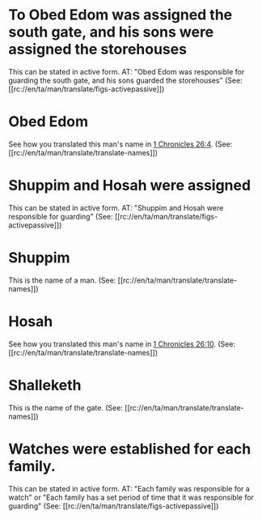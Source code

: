 # To Obed Edom was assigned the south gate, and his sons were assigned the storehouses

This can be stated in active form. AT: "Obed Edom was responsible for guarding the south gate, and his sons guarded the storehouses" (See: [[rc://en/ta/man/translate/figs-activepassive]])

# Obed Edom

See how you translated this man's name in [1 Chronicles 26:4](./04.md). (See: [[rc://en/ta/man/translate/translate-names]])

# Shuppim and Hosah were assigned

This can be stated in active form. AT: "Shuppim and Hosah were responsible for guarding" (See: [[rc://en/ta/man/translate/figs-activepassive]])

# Shuppim

This is the name of a man. (See: [[rc://en/ta/man/translate/translate-names]])

# Hosah

See how you translated this man's name in [1 Chronicles 26:10](./10.md). (See: [[rc://en/ta/man/translate/translate-names]])

# Shalleketh

This is the name of the gate. (See: [[rc://en/ta/man/translate/translate-names]])

# Watches were established for each family.

This can be stated in active form. AT: "Each family was responsible for a watch" or "Each family has a set period of time that it was responsible for guarding" (See: [[rc://en/ta/man/translate/figs-activepassive]])